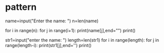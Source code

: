 # pattern


name=input("Enter the name: ")
n=len(name)

for i in range(n):
    for j in range(i+1):
        print(name[j],end="")
    print()




str1=input("enter the name: ")
length=len(str1)
for i in range(length):
    for j in range(length-i):
        print(str1[j],end='')
    print()
